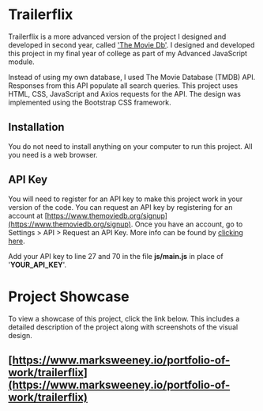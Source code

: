 # Trailerflix

Trailerflix is a more advanced version of the project I designed and developed in second year, called ['The Movie Db'](https://github.com/MarkSweeney96/the_movie_db). I designed and developed this project in my final year of college as part of my Advanced JavaScript module.

Instead of using my own database, I used The Movie Database (TMDB) API. Responses from this API populate all search queries. This project uses HTML, CSS, JavaScript and Axios requests for the API. The design was implemented using the Bootstrap CSS framework.

## Installation
You do not need to install anything on your computer to run this project. All you need is a web browser.

## API Key
You will need to register for an API key to make this project work in your version of the code. You can request an API key by registering for an account at [https://www.themoviedb.org/signup](https://www.themoviedb.org/signup). Once you have an account, go to Settings > API > Request an API Key. More info can be found by [clicking here](https://developers.themoviedb.org/3/getting-started/introduction).

Add your API key to line 27 and 70 in the file __js/main.js__ in place of '__YOUR_API_KEY__'.

# Project Showcase
To view a showcase of this project, click the link below. This includes a detailed description of the project along with screenshots of the visual design.

## [https://www.marksweeney.io/portfolio-of-work/trailerflix](https://www.marksweeney.io/portfolio-of-work/trailerflix)

